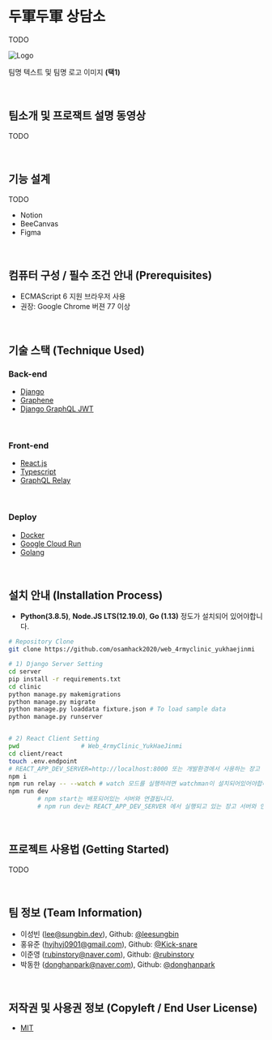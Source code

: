 

# 두軍두軍 상담소

TODO

![Logo](https://logosbynick.com/wp-content/uploads/2018/03/final-logo-example.png)

팀명 텍스트 및 팀명 로고 이미지 **(택1)**

<br/>

## 팀소개 및 프로잭트 설명 동영상
TODO

<br/>

## 기능 설계

TODO

 - Notion
 - BeeCanvas
 - Figma

<br/>

## 컴퓨터 구성 / 필수 조건 안내 (Prerequisites)
* ECMAScript 6 지원 브라우저 사용
* 권장: Google Chrome 버젼 77 이상

<br/>

## 기술 스택 (Technique Used)
### Back-end
 -  [Django](https://www.djangoproject.com/)
 - [Graphene](https://graphene-python.org/)
 - [Django GraphQL JWT](https://django-graphql-jwt.domake.io/en/latest/)

<br/>

### Front-end
 -  [React.js](https://reactjs.org/)
 -  [Typescript](https://www.typescriptlang.org/)
 - [GraphQL Relay](https://relay.dev/)

<br/>

### Deploy

* [Docker](https://www.docker.com/)
* [Google Cloud Run](https://cloud.google.com/run)
* [Golang](https://golang.org/)

<br/>

## 설치 안내 (Installation Process)

* **Python(3.8.5)**, **Node.JS LTS(12.19.0)**, **Go (1.13)** 정도가 설치되어 있어야합니다.

```bash
# Repository Clone
git clone https://github.com/osamhack2020/web_4rmyclinic_yukhaejinmi

# 1) Django Server Setting
cd server
pip install -r requirements.txt
cd clinic
python manage.py makemigrations
python manage.py migrate
python manage.py loaddata fixture.json # To load sample data
python manage.py runserver


# 2) React Client Setting
pwd 				# Web_4rmyClinic_YukHaeJinmi
cd client/react
touch .env.endpoint
# REACT_APP_DEV_SERVER=http://localhost:8000 또는 개발환경에서 사용하는 장고 서버 주소를 입력해야합니다.
npm i
npm run relay -- --watch # watch 모드를 실행하려면 watchman이 설치되어있어야합니다.
npm run dev
		# npm start는 배포되어있는 서버와 연결됩니다.
		# npm run dev는 REACT_APP_DEV_SERVER 에서 실행되고 있는 장고 서버와 연결됩니다.
```

<br/>

## 프로젝트 사용법 (Getting Started)

TODO

<br/>

## 팀 정보 (Team Information)
- 이성빈 (lee@sungbin.dev), Github: [@leesungbin](https://github.com/leesungbin)
- 홍유준 (hyjhyj0901@gmail.com), Github: [@Kick-snare](https://github.com/Kick-snare)
- 이준영 (rubinstory@naver.com), Github: [@rubinstory](https://github.com/rubinstory)
- 박동한 (donghanpark@naver.com), Github: [@donghanpark](https://github.com/donghanpark)

<br/>

## 저작권 및 사용권 정보 (Copyleft / End User License)
 * [MIT](https://github.com/osam2020-WEB/Sample-ProjectName-TeamName/blob/master/license.md)
